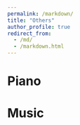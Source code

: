 ```yaml
---
permalink: /markdown/
title: "Others"
author_profile: true
redirect_from: 
  - /md/
  - /markdown.html
---
```


# Piano   


# Music 


